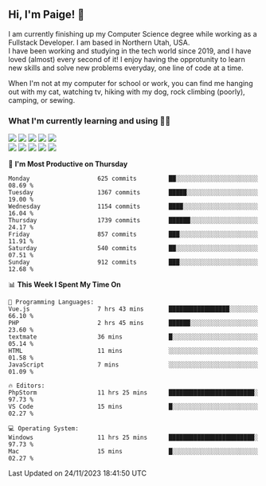 ## Hi, I'm Paige! :vulcan_salute:

I am currently finishing up my Computer Science degree while working as a Fullstack Developer. I am based in Northern Utah, USA. \
I have been working and studying in the tech world since 2019, and I have loved (almost) every second of it! I enjoy having the opprotunity to learn new skills and solve new problems everyday, one line of code at a time.  

When I'm not at my computer for school or work, you can find me hanging out with my cat, watching tv, hiking with my dog, rock climbing (poorly), camping, or sewing.  

### What I'm currently learning and using :woman_technologist:
![](https://img.shields.io/badge/Laravel-FF2D20?style=for-the-badge&logo=laravel&logoColor=white) 
![](https://img.shields.io/badge/PHP-777BB4?style=for-the-badge&logo=php&logoColor=white)
![](https://img.shields.io/badge/Vue.js-35495E?style=for-the-badge&logo=vuedotjs&logoColor=4FC08D) 
![](https://img.shields.io/badge/MySQL-005C84?style=for-the-badge&logo=mysql&logoColor=white) 
![](https://img.shields.io/badge/Tailwind_CSS-38B2AC?style=for-the-badge&logo=tailwind-css&logoColor=white) \
![](https://img.shields.io/badge/Python-FFD43B?style=for-the-badge&logo=python&logoColor=blue)
![](https://img.shields.io/badge/Django-092E20?style=for-the-badge&logo=django&logoColor=green)
![](https://img.shields.io/badge/Kotlin-0095D5?&style=for-the-badge&logo=kotlin&logoColor=white)
![](https://img.shields.io/badge/Java-ED8B00?style=for-the-badge&logo=java&logoColor=white)
![](https://img.shields.io/badge/Haskell-5D4F85?style=for-the-badge&logo=haskell&logoColor=white) 

<!--START_SECTION:waka-->
📅 **I'm Most Productive on Thursday** 

```text
Monday                   625 commits         ██░░░░░░░░░░░░░░░░░░░░░░░   08.69 % 
Tuesday                  1367 commits        █████░░░░░░░░░░░░░░░░░░░░   19.00 % 
Wednesday                1154 commits        ████░░░░░░░░░░░░░░░░░░░░░   16.04 % 
Thursday                 1739 commits        ██████░░░░░░░░░░░░░░░░░░░   24.17 % 
Friday                   857 commits         ███░░░░░░░░░░░░░░░░░░░░░░   11.91 % 
Saturday                 540 commits         ██░░░░░░░░░░░░░░░░░░░░░░░   07.51 % 
Sunday                   912 commits         ███░░░░░░░░░░░░░░░░░░░░░░   12.68 % 
```


📊 **This Week I Spent My Time On** 

```text
💬 Programming Languages: 
Vue.js                   7 hrs 43 mins       █████████████████░░░░░░░░   66.10 % 
PHP                      2 hrs 45 mins       ██████░░░░░░░░░░░░░░░░░░░   23.60 % 
textmate                 36 mins             █░░░░░░░░░░░░░░░░░░░░░░░░   05.14 % 
HTML                     11 mins             ░░░░░░░░░░░░░░░░░░░░░░░░░   01.58 % 
JavaScript               7 mins              ░░░░░░░░░░░░░░░░░░░░░░░░░   01.09 % 

🔥 Editors: 
PhpStorm                 11 hrs 25 mins      ████████████████████████░   97.73 % 
VS Code                  15 mins             █░░░░░░░░░░░░░░░░░░░░░░░░   02.27 % 

💻 Operating System: 
Windows                  11 hrs 25 mins      ████████████████████████░   97.73 % 
Mac                      15 mins             █░░░░░░░░░░░░░░░░░░░░░░░░   02.27 % 
```


 Last Updated on 24/11/2023 18:41:50 UTC
<!--END_SECTION:waka-->
